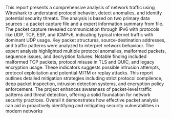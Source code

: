 This report presents a comprehensive analysis of network traffic using Wireshark to
understand protocol behavior, detect anomalies, and identify potential security threats. The analysis is based on two primary data sources : a packet capture file and a expert
information summary from file. The packet capture revealed communication through
IPv6 with protocols like UDP, TCP, ESP, and ICMPv6, indicating typical internet
traffic with dominant UDP usage. Key packet structures, source-destination addresses, and traffic patterns were analyzed to interpret network behaviour.
The expert analysis highlighted multiple protocol anomalies, malformed packets, sequence issues, and decryption failures. Notable finding included malformed TCP
packets, protocol misuse in TLS and QUIC, and legacy encryption usage. These
indicators suggests possible intrusion attempts, protocol exploitation and potential
MITM or replay attacks.
This report outlines detailed mitigation strategies including strict protocol compilence, deep packet inspection, intrusion detection systems, and encryption policy
enforcement. The project enhances awareness of packet-level traffic patterns and
threat detection, offering a solid foundation for network security practices. Overall it
demonstrates how effective packet analysis can aid in proactively identifying and
mitigating security vulnerabilities in modern networks
